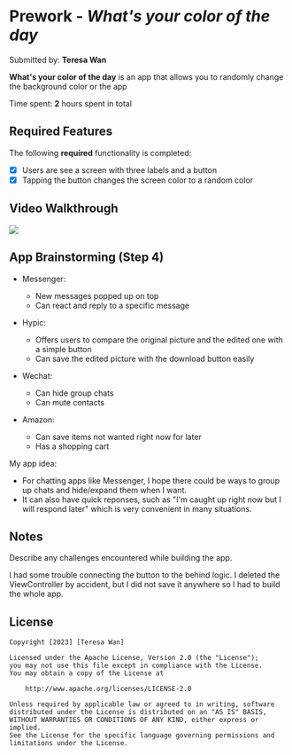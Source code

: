 # Prework - *What's your color of the day*

Submitted by: **Teresa Wan**

**What's your color of the day** is an app that allows you to randomly change the background color or the app

Time spent: **2** hours spent in total

## Required Features

The following **required** functionality is completed:

- [x] Users are see a screen with three labels and a button
- [x] Tapping the button changes the screen color to a random color
 
## Video Walkthrough

<div>
    <a href="https://www.loom.com/share/35983faa0c26434b85f5d8ce388af1ca">
    </a>
    <a href="https://www.loom.com/share/35983faa0c26434b85f5d8ce388af1ca">
      <img style="max-width:300px;" src="https://cdn.loom.com/sessions/thumbnails/35983faa0c26434b85f5d8ce388af1ca-with-play.gif">
    </a>
  </div>

## App Brainstorming (Step 4)
- Messenger:
    - New messages popped up on top
    - Can react and reply to a specific message

- Hypic:
    - Offers users to compare the original picture and the edited one with a simple button
    - Can save the edited picture with the download button easily

- Wechat:
    - Can hide group chats
    - Can mute contacts
    
- Amazon:
    - Can save items not wanted right now for later
    - Has a shopping cart


My app idea:
- For chatting apps like Messenger, I hope there could be ways to group up chats and hide/expand them when I want.
- It can also have quick reponses, such as "I'm caught up right now but I will respond later" which is very convenient in many situations.

## Notes

Describe any challenges encountered while building the app.

I had some trouble connecting the button to the behind logic. I deleted the ViewController by accident, but I did not save it anywhere so I had to build the whole app.

## License

    Copyright [2023] [Teresa Wan]

    Licensed under the Apache License, Version 2.0 (the "License");
    you may not use this file except in compliance with the License.
    You may obtain a copy of the License at

        http://www.apache.org/licenses/LICENSE-2.0

    Unless required by applicable law or agreed to in writing, software
    distributed under the License is distributed on an "AS IS" BASIS,
    WITHOUT WARRANTIES OR CONDITIONS OF ANY KIND, either express or implied.
    See the License for the specific language governing permissions and
    limitations under the License.
